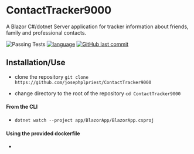 # ContactTracker9000
A Blazor C#/dotnet Server application for tracker information about friends, family and professional contacts.

![Passing Tests](https://github.com/josephplpriest/ContactTracker9000/actions/workflows/main.yml/badge.svg)
[![language](https://img.shields.io/badge/language-C%23-239120)](https://learn.microsoft.com/en-us/dotnet/csharp/tour-of-csharp/tutorials/)
[![GitHub last commit](https://img.shields.io/github/last-commit/josephplpriest/ContactTracker9000)](#)

## Installation/Use

- clone the repository
`git clone https://github.com/josephplpriest/ContactTracker9000`

- change directory to the root of the repository
`cd ContactTracker9000`

#### From the CLI
- `dotnet watch --project app/BlazorApp/BlazorApp.csproj`

#### Using the provided dockerfile

- 

